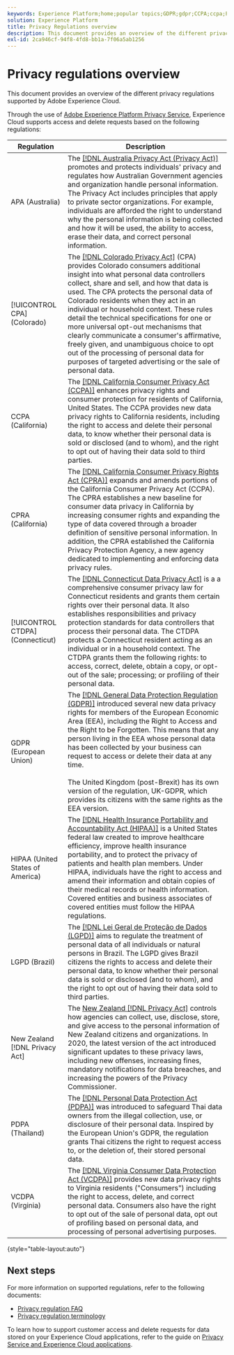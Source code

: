 ```yaml
---
keywords: Experience Platform;home;popular topics;GDPR;gdpr;CCPA;ccpa;PDPA;pdpa;LGPD;lgpd;overview;Overview;regulation;Regulation;regulations;Regulations;privacy;Privacy;
solution: Experience Platform
title: Privacy Regulations overview
description: This document provides an overview of the different privacy regulations supported by Adobe Experience Cloud.
exl-id: 2ca946cf-94f8-4fd8-bb1a-7f06a5ab1256
---
```

# Privacy regulations overview

This document provides an overview of the different privacy regulations supported by Adobe Experience Cloud.

Through the use of [Adobe Experience Platform Privacy Service](../home.md), Experience Cloud supports access and delete requests based on the following regulations:

| Regulation | Description |
| --- | --- |
| APA (Australia) | The [[!DNL Australia Privacy Act (Privacy Act)]](https://www.oaic.gov.au/privacy/the-privacy-act) promotes and protects individuals' privacy and regulates how Australian Government agencies and organization handle personal information. The Privacy Act includes principles that apply to private sector organizations. For example, individuals are afforded the right to understand why the personal information is being collected and how it will be used, the ability to access, erase their data, and correct personal information. |
| [!UICONTROL CPA] (Colorado) | The [[!DNL Colorado Privacy Act]](https://coag.gov/resources/colorado-privacy-act/) (CPA) provides Colorado consumers additional insight into what personal data controllers collect, share and sell, and how that data is used. The CPA protects the personal data of Colorado residents when they act in an individual or household context. These rules detail the technical specifications for one or more universal opt-out mechanisms that clearly communicate a consumer's affirmative, freely given, and unambiguous choice to opt out of the processing of personal data for purposes of targeted advertising or the sale of personal data. |
| CCPA (California) | The [[!DNL California Consumer Privacy Act (CCPA)]](https://oag.ca.gov/privacy/ccpa) enhances privacy rights and consumer protection for residents of California, United States. The CCPA provides new data privacy rights to California residents, including the right to access and delete their personal data, to know whether their personal data is sold or disclosed (and to whom), and the right to opt out of having their data sold to third parties. |
| CPRA (California) | The [[!DNL California Consumer Privacy Rights Act (CPRA)]](https://cppa.ca.gov/regulations/consumer_privacy_act.html) expands and amends portions of the California Consumer Privacy Act (CCPA). The CPRA establishes a new baseline for consumer data privacy in California by increasing consumer rights and expanding the type of data covered through a broader definition of sensitive personal information.  In addition, the CPRA established the California Privacy Protection Agency, a new agency dedicated to implementing and enforcing data privacy rules. |what does teh CCPA do
| [!UICONTROL CTDPA] (Connecticut) | The [[!DNL Connecticut Data Privacy Act]](https://portal.ct.gov/AG/Sections/Privacy/The-Connecticut-Data-Privacy-Act) is a a comprehensive consumer privacy law for Connecticut residents and grants them certain rights over their personal data. It also establishes responsibilities and privacy protection standards for data controllers that process their personal data. The CTDPA protects a Connecticut resident acting as an individual or in a household context. The CTDPA grants them the following rights: to access, correct, delete, obtain a copy, or opt-out of the sale; processing; or profiling of their personal data.  |
| GDPR (European Union) | The [[!DNL General Data Protection Regulation (GDPR)]](https://gdpr-info.eu) introduced several new data privacy rights for members of the European Economic Area (EEA), including the Right to Access and the Right to be Forgotten. This means that any person living in the EEA whose personal data has been collected by your business can request to access or delete their data at any time.<br><br>The United Kingdom (post-Brexit) has its own version of the regulation, UK-GDPR, which provides its citizens with the same rights as the EEA version. |
| HIPAA (United States of America) | The [[!DNL Health Insurance Portability and Accountability Act (HIPAA)]](https://www.hhs.gov/hipaa/index.html) is a United States federal law created to improve healthcare efficiency, improve health insurance portability, and to protect the privacy of patients and health plan members. Under HIPAA, individuals have the right to access and amend their information and obtain copies of their medical records or health information. Covered entities and business associates of covered entities must follow the HIPAA regulations. |
| LGPD (Brazil) | The [[!DNL Lei Geral de Proteção de Dados (LGPD)]](https://gdpr.eu/gdpr-vs-lgpd/) aims to regulate the treatment of personal data of all individuals or natural persons in Brazil. The LGPD gives Brazil citizens the rights to access and delete their personal data, to know whether their personal data is sold or disclosed (and to whom), and the right to opt out of having their data sold to third parties. |
| New Zealand [!DNL Privacy Act] |  The [New Zealand [!DNL Privacy Act]](https://www.privacy.org.nz/privacy-act-2020/privacy-principles/) controls how agencies can collect, use, disclose, store, and give access to the personal information of New Zealand citizens and organizations. In 2020, the latest version of the act introduced significant updates to these privacy laws, including new offenses, increasing fines, mandatory notifications for data breaches, and increasing the powers of the Privacy Commissioner. |
| PDPA (Thailand) | The [[!DNL Personal Data Protection Act (PDPA)]](https://www.pdpc.gov.sg/Overview-of-PDPA/The-Legislation/Personal-Data-Protection-Act) was introduced to safeguard Thai data owners from the illegal collection, use, or disclosure of their personal data. Inspired by the European Union's GDPR, the regulation grants Thai citizens the right to request access to, or the deletion of, their stored personal data. |
| VCDPA (Virginia) | The [[!DNL Virginia Consumer Data Protection Act (VCDPA)]](https://lis.virginia.gov/cgi-bin/legp604.exe?212+sum+HB2307) provides new data privacy rights to Virginia residents ("Consumers") including the right to access, delete, and correct personal data. Consumers also have the right to opt out of the sale of personal data, opt out of profiling based on personal data, and processing of personal advertising purposes. |

{style="table-layout:auto"}

## Next steps

For more information on supported regulations, refer to the following documents:

* [Privacy regulation FAQ](./faq.md)
* [Privacy regulation terminology](./terminology.md)

To learn how to support customer access and delete requests for data stored on your Experience Cloud applications, refer to the guide on [Privacy Service and Experience Cloud applications](../experience-cloud-apps.md).
